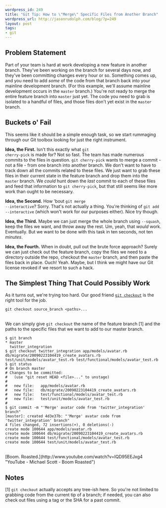 ```yaml
--- 
wordpress_id: 249
title: "Git Tip: How to \"Merge\" Specific Files from Another Branch"
wordpress_url: http://jasonrudolph.com/blog/?p=249
layout: post
tags:
- git
---
```

## Problem Statement
Part of your team is hard at work developing a new feature in another branch.  They've been working on the branch for several days now, and they've been committing changes every hour or so.  Something comes up, and you need to add *some* of the code from that branch back into your mainline development branch.  (For this example, we'll assume mainline development occurs in the <code>master</code> branch.)  You're not ready to merge the entire feature branch into <code>master</code> just yet.  The code you need to grab is isolated to a handful of files, and those files don't yet exist in the <code>master</code> branch.

## Buckets o' Fail

This seems like it should be a simple enough task, so we start rummaging through our Git toolbox looking for just the right instrument.

**Idea, the First.** Isn't this exactly what <code>git cherry-pick</code> is made for?  Not so fast.  The team has made numerous commits to the files in question.  <code>git cherry-pick</code> wants to merge a commit - not a file - from one branch into another branch.  We don't want to have to track down all the commits related to these files.  We just want to grab these files in their current state in the feature branch and drop them into the <code>master</code> branch.  We *could* hunt down the *last* commit to each of these files and feed that information to <code>git cherry-pick</code>, but that still seems like more work than ought to be necessary.

**Idea, the Second.** How 'bout <code>git merge --interactive</code>?  Sorry.  That's not actually a thing.  You're thinking of <code>git add --interactive</code> (which won't work for our purposes either).  Nice try though.

**Idea, the Third.** Maybe we can just merge the whole branch using <code>--squash</code>, keep the files we want, and throw away the rest.  Um, yeah, that *would* work. Eventually. But we want to be done with this task in ten seconds, not ten *minutes*.

**Idea, the Fourth.** When in doubt, pull out the brute force approach?  Surely we can just check out the feature branch, copy the files we need to a directory outside the repo, checkout the <code>master</code> branch, and then paste the files back in place.  Ouch!  Yeah.  Maybe, but I think we might have our Git license revoked if we resort to such a hack.

## The Simplest Thing That Could Possibly Work

As it turns out, we're trying too hard.  Our good friend [<code>git checkout</code>](http://www.kernel.org/pub/software/scm/git/docs/git-checkout.html "git-checkout man page") is the right tool for the job.

    git checkout source_branch <paths>...

<br/>
We can simply give <code>git checkout</code> the name of the feature branch [1] and the paths to the specific files that we want to add to our master branch.

    $ git branch
    * master
      twitter_integration
    $ git checkout twitter_integration app/models/avatar.rb db/migrate/20090223104419_create_avatars.rb test/unit/models/avatar_test.rb test/functional/models/avatar_test.rb
    $ git status
    # On branch master
    # Changes to be committed:
    #   (use "git reset HEAD <file>..." to unstage)
    #
    #	new file:   app/models/avatar.rb
    #	new file:   db/migrate/20090223104419_create_avatars.rb
    #	new file:   test/functional/models/avatar_test.rb
    #	new file:   test/unit/models/avatar_test.rb
    #
    $ git commit -m "'Merge' avatar code from 'twitter_integration' branch"
    [master]: created 4d3e37b: "'Merge' avatar code from 'twitter_integration' branch"
    4 files changed, 72 insertions(+), 0 deletions(-)
    create mode 100644 app/models/avatar.rb
    create mode 100644 db/migrate/20090223104419_create_avatars.rb
    create mode 100644 test/functional/models/avatar_test.rb
    create mode 100644 test/unit/models/avatar_test.rb

<br/>
[Boom.  Roasted.](http://www.youtube.com/watch?v=IQD95EEJxg4 "YouTube - Michael Scott - Boom Roasted")

## Notes

[1] <code>git checkout</code> actually accepts any tree-ish here. So you're not limited to grabbing code from the current tip of a branch; if needed, you can also check out files using a tag or the SHA for a past commit.
